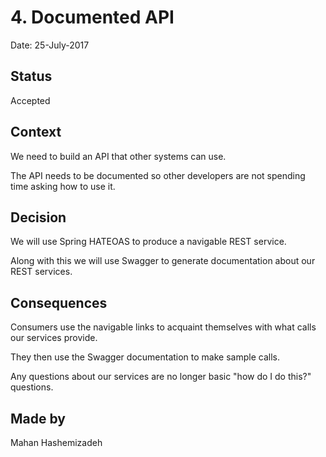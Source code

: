 # 4. Documented API

Date: 25-July-2017

## Status

Accepted

## Context

We need to build an API that other systems can use.

The API needs to be documented so other developers are not spending time asking how to use it.

## Decision

We will use Spring HATEOAS to produce a navigable REST service.

Along with this we will use Swagger to generate documentation about our REST services.

## Consequences

Consumers use the navigable links to acquaint themselves with what calls our services provide.

They then use the Swagger documentation to make sample calls.

Any questions about our services are no longer basic "how do I do this?" questions.

## Made by

Mahan Hashemizadeh